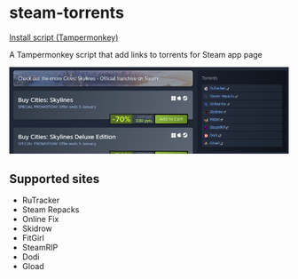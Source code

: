 # steam-torrents

[Install script (Tampermonkey)](https://github.com/shishkevichd/userscripts/raw/master/scripts/steam-torrents/steamPirate.user.js)

A Tampermonkey script that add links to torrents for Steam app page

![Screenshot](./images/screenshot.png)

## Supported sites

- RuTracker
- Steam Repacks
- Online Fix
- Skidrow
- FitGirl
- SteamRIP
- Dodi
- Gload